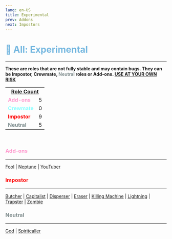 ```yaml
---
lang: en-US
title: Experimental
prev: Addons
next: Impostors
---
```


# <font color=#76b8e0>🔴 <b>All: Experimental</b></font> <Badge text="Total: 19" type="tip" vertical="middle"/>
---
<b>These are roles that are not fully stable and may contain bugs. They can be Impostor, Crewmate, <font color=#7f8c8d>Neutral</font> roles or Add-ons. <u>USE AT YOUR OWN RISK</u></b>

<table>
<tr>
<td colspan="2" align="center"><b><u>Role Count</u></b></td>
</tr>

<tr>
<td><font color=#ff9ace><b>Add-ons</b></font></td>
<td align="center">5</td>
</tr>

<tr>
<td><font color=#8cffff><b>Crewmate</b></font> </td>
<td align="center">0</td>
</tr>

<tr>
<td><font color=red><b>Impostor</b></font></td>
<td align="center">9</td>
</tr>

<tr>
<td><font color=#7c8c8d><b>Neutral</b></font></td>
<td align="center">5</td>
</tr>

</table>
<br>

### <font color=#ff9ace><b>Add-ons</b></font>
---
[Fool](/options/Experimental/Addon/Fool.html) | [Neptune](/options/Experimental/Addon/Neptune.html) | [YouTuber](/options/Experimental/Addon/YouTuber.html)
<br>

### <font color=red><b>Impostor</b></font>
---
[Butcher](/options/Experimental/Impostor/Butcher.html) | [Capitalist](/options/Experimental/Impostor/Capitalist.html) | [Disperser](/options/Experimental/Impostor/Disperser.html) | [Eraser](/options/Experimental/Impostor/Eraser.html) | [Killing Machine](/options/Experimental/Impostor/KillingMachine.html) | [Lightning](/options/Experimental/Impostor/Lightning.html) | [Trapster](/options/Experimental/Impostor/Trapster.html) | [Zombie](/options/Experimental/Impostor/Zombie.html)
<br>

### <font color=#7f8c8d><b>Neutral</b></font>
---
[God](/options/Experimental/Neutral/God.html) | [Spiritcaller](/options/Experimental/Neutral/Spiritcaller.html)
<br>